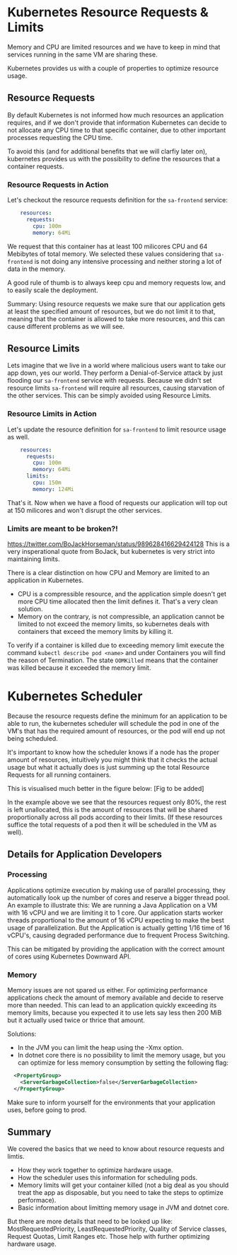 # Kubernetes Resource Requests & Limits

Memory and CPU are limited resources and we have to keep in mind that services running in the same VM are sharing these.

Kubernetes provides us with a couple of properties to optimize resource usage.

## Resource Requests
By default Kubernetes is not informed how much resources an application requires, and if we don't provide that information Kubernetes can decide to not allocate any CPU time to that specific container, due to other important processes requesting the CPU time.

To avoid this (and for additional benefits that we will clarfiy later on), kubernetes provides us with the possibility to define the resources that a container requests.

### Resource Requests in Action

Let's checkout the resource requests definition for the `sa-frontend` service:
```yaml
    resources:
      requests:
        cpu: 100m
        memory: 64Mi
``` 

We request that this container has at least 100 milicores CPU and 64 Mebibytes of total memory. We selected these values considering that `sa-frontend` is not doing any intensive processing and neither storing a lot of data in the memory.

A good rule of thumb is to always keep cpu and memory requests low, and to easily scale the deployment.

Summary: Using resource requests we make sure that our application gets at least the specified amount of resources, but we do not limit it to that, meaning that the container is allowed to take more resources, and this can cause different problems as we will see.

## Resource Limits
Lets imagine that we live in a world where malicious users want to take our app down, yes our world. They perform a Denial-of-Service attack by just flooding our `sa-frontend` service with requests. Because we didn't set resource limits `sa-frontend` will require all resources, causing starvation of the other services. This can be simply avoided using Resource Limits. 

### Resource Limits in Action
Let's update the resource definition for `sa-frontend` to limit resource usage as well.
```yaml
    resources:
      requests:
        cpu: 100m
        memory: 64Mi
      limits:
        cpu: 150m
        memory: 124Mi
```

That's it. Now when we have a flood of requests our application will top out at 150 milicores and won't disrupt the other services.

### Limits are meant to be broken?!

https://twitter.com/BoJackHorseman/status/989628416629424128
This is a very insperational quote from BoJack, but kubernetes is very strict into maintaining limits.

There is a clear distinction on how CPU and Memory are limited to an application in Kubernetes. 
* CPU is a compressible resource, and the application simple doesn't get more CPU time allocated then the limit defines it. That's a very clean solution. 
* Memory on the contrary, is not compressible, an application cannot be limited to not exceed the memory limits, so kubernetes deals with containers that exceed the memory limits by killing it. 

To verify if a container is killed due to exceeding memory limit execute the command `kubectl describe pod <name>` and under Containers you will find the reason of Termination. The state `OOMKilled` means that the container was killed because it exceeded the memory limit.

# Kubernetes Scheduler
Because the resource requests define the minimum for an application to be able to run, the kubernetes scheduler will schedule the pod in one of the VM's that has the required amount of resources, or the pod will end up not being scheduled.

It's important to know how the scheduler knows if a node has the proper amount of resources, intuitively you might think that it checks the actual usage but what it actually does is just summing up the total Resource Requests for all running containers.

This is visualised much better in the figure below:
[Fig to be added]

In the example above we see that the resources request only 80%, the rest is left unallocated, this is the amount of resources that will be shared proportionally across all pods according to their limits. (If these resources suffice the total requests of a pod then it will be scheduled in the VM as well).

## Details for Application Developers
### Processing
Applications optimize execution by making use of parallel processing, they automatically look up the number of cores and reserve a bigger thread pool. 
An example to illustrate this: We are running a Java Application on a VM with 16 vCPU and we are limiting it to 1 core. Our application starts worker threads proportional to the amount of 16 vCPU expecting to make the best usage of parallelization. But the Application is actually getting 1/16 time of 16 vCPU's, causing degraded performance due to frequent Process Switching.

This can be mitigated by providing the application with the correct amount of cores using Kubernetes Downward API.

### Memory

Memory issues are not spared us either. For optimizing performance applications check the amount of memory available and decide to reserve more than needed. This can lead to an application quickly exceeding its memory limits, because you expected it to use lets say less then 200 MiB but it actually used twice or thrice that amount. 

Solutions:
* In the JVM you can limit the heap using the -Xmx option.
* In dotnet core there is no possibility to limit the memory usage, but you can optimize for less memory consumption by setting the following flag:
```xml
  <PropertyGroup> 
    <ServerGarbageCollection>false</ServerGarbageCollection>
  </PropertyGroup>
```

Make sure to inform yourself for the environments that your application uses, before going to prod.

## Summary

We covered the basics that we need to know about resource requests and limtis. 
* How they work together to optimize hardware usage.
* How the scheduler uses this information for scheduling pods.
* Memory limits will get your container killed (not a big deal as you should treat the app as disposable, but you need to take the steps to optimize performace).
* Basic information about limitting memory usage in JVM and dotnet core.

But there are more details that need to be looked up like: MostRequestedPriority, LeastRequestedPriority, Quality of Service classes, Request Quotas, Limit Ranges etc. Those help with further optimizing hardware usage.